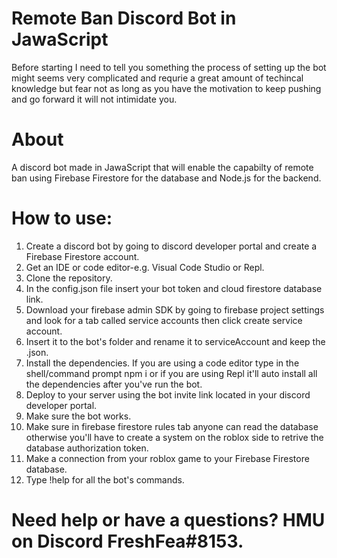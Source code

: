 # Remote Ban Discord Bot in JawaScript

Before starting I need to tell you something the process of setting up the bot might seems very complicated and requrie a great amount of techincal knowledge but fear not as long as you have the motivation to keep pushing and go forward it will not intimidate you.
# About

A discord bot made in JawaScript that will enable the capabilty of remote ban using Firebase Firestore for the database and Node.js for the backend.

# How to use:

1. Create a discord bot by going to discord developer portal and create a Firebase Firestore account.
2. Get an IDE or code editor-e.g. Visual Code Studio or Repl.
3. Clone the repository.
4. In the config.json file insert your bot token and cloud firestore database link.
5. Download your firebase admin SDK by going to firebase project settings and look for a tab called service accounts then click create service account.
6. Insert it to the bot's folder and rename it to serviceAccount and keep the .json.
7. Install the dependencies. If you are using a code editor type in the shell/command prompt npm i or if you are using Repl it'll auto install all the dependencies after you've run the bot.
8. Deploy to your server using the bot invite link located in your discord developer portal.
9. Make sure the bot works.
10. Make sure in firebase firestore rules tab anyone can read the database otherwise you'll have to create a system on the roblox side to retrive the database authorization token.
11. Make a connection from your roblox game to your Firebase Firestore database.
12. Type !help for all the bot's commands.

# Need help or have a questions? HMU on Discord FreshFea#8153.
